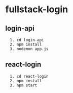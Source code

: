 # fullstack-login

## login-api
```
  1. cd login-api
  2. npm install
  3. nodemon app.js
```

## react-login
```
  1. cd react-login
  2. npm install
  3. npm start
```
